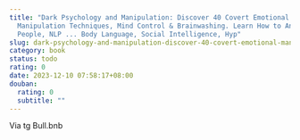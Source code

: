 ```yaml
---
title: "Dark Psychology and Manipulation: Discover 40 Covert Emotional
  Manipulation Techniques, Mind Control & Brainwashing. Learn How to Analyze
  People, NLP ... Body Language, Social Intelligence, Hyp"
slug: dark-psychology-and-manipulation-discover-40-covert-emotional-manipulation-techniques-mind-control-brainwashing-learn-how-to-analyze-people-nlp-body-language-social-intelligence-hyp
category: book
status: todo
rating: 0
date: 2023-12-10 07:58:17+08:00
douban:
  rating: 0
  subtitle: ""
---
```


Via tg Bull.bnb
